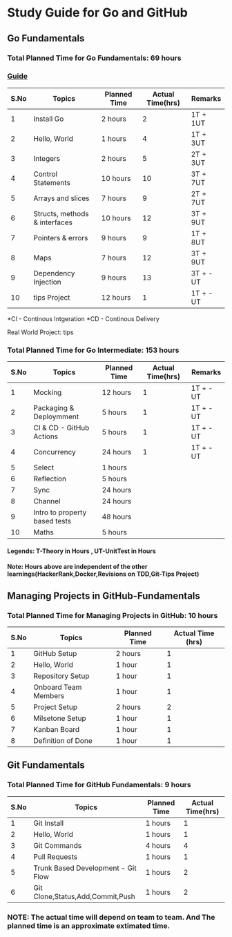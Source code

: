 # Study Guide for Go and GitHub

## Go Fundamentals

### Total Planned Time for Go Fundamentals: 69 hours

### [Guide](https://quii.gitbook.io/learn-go-with-tests/)

| S.No | Topics                        | Planned Time | Actual Time(hrs)|  Remarks   |
| ---- | ----------------------------- | ------------ | ----------------| -----------|
| 1    | Install Go                    | 2 hours      |    2            |  1T + 1UT  |
| 2    | Hello, World                  | 1 hours      |    4            |  1T + 3UT  |
| 3    | Integers                      | 2 hours      |    5            |  2T + 3UT  |
| 4    | Control Statements            | 10 hours     |    10           |  3T + 7UT  |
| 5    | Arrays and slices             | 7 hours      |    9            |  2T + 7UT  |
| 6    | Structs, methods & interfaces | 10 hours     |    12           |  3T + 9UT  |
| 7    | Pointers & errors             | 9 hours      |    9            |  1T + 8UT  |
| 8    | Maps                          | 7 hours      |    12           |  3T + 9UT  |
| 9    | Dependency Injection          | 9 hours      |    13           |  3T + -UT  |
| 10   | tips Project                  | 12 hours     |    1            |  1T + -UT  |

*CI - Continous Intgeration
*CD - Continous Delivery

Real World Project: tips

### Total Planned Time for Go Intermediate: 153 hours

| S.No | Topics                        | Planned Time | Actual Time(hrs)|  Remarks   |
| ---- | ----------------------------- | ------------ | ----------------| -----------|
| 1    | Mocking                       | 12 hours     |    1            |  1T + -UT  |
| 2    | Packaging & Deploymment       | 5  hours     |    1            |  1T + -UT  |
| 3    | CI & CD - GitHub Actions      | 5  hours     |    1            |  1T + -UT  |
| 4    | Concurrency                   | 24 hours     |    1            |  1T + -UT  |
| 5    | Select                        | 1 hours      |                 |            |
| 6    | Reflection                    | 5 hours      |                 |            |
| 7    | Sync                          | 24 hours     |                 |            |
| 8    | Channel                       | 24 hours     |                 |            |
| 9    | Intro to property based tests | 48 hours     |                 |            |
| 10   | Maths                         | 5 hours      |                 |            |


#### Legends: T-Theory in Hours , UT-UnitTest in Hours

#### Note: Hours above are independent of the other  learnings(HackerRank,Docker,Revisions on TDD,Git-Tips Project)


## Managing Projects in GitHub-Fundamentals

### Total Planned Time for Managing Projects in GitHub: 10 hours

| S.No | Topics               | Planned Time | Actual Time (hrs) | 
| ---- | -------------------- | ------------ | ----------------- |
| 1    | GitHub Setup         | 2 hours      |     1             |
| 2    | Hello, World         | 1 hour       |     1             |
| 3    | Repository Setup     | 1 hour       |     1             |
| 4    | Onboard Team Members | 1 hour       |     1             |
| 5    | Project Setup        | 2 hours      |     2             |
| 6    | Milsetone Setup      | 1 hour       |     1             |
| 7    | Kanban Board         | 1 hour       |     1             |
| 8    | Definition of Done   | 1 hour       |     1             |

## Git Fundamentals

### Total Planned Time for GitHub Fundamentals: 9 hours

| S.No | Topics                             | Planned Time | Actual Time(hrs) |
| ---- | ---------------------------------- | ------------ | -----------      |
| 1    | Git Install                        | 1 hours      |     1            |
| 2    | Hello, World                       | 1 hours      |     1            |
| 3    | Git Commands                       | 4 hours      |     4            |
| 4    | Pull Requests                      | 1 hours      |     1            |
| 5    | Trunk Based Development - Git Flow | 1 hours      |     2            |
| 6    | Git Clone,Status,Add,Commit,Push   | 1 hours      |     2            |

### NOTE: The actual time will depend on team to team. And The planned time is an approximate extimated time.



